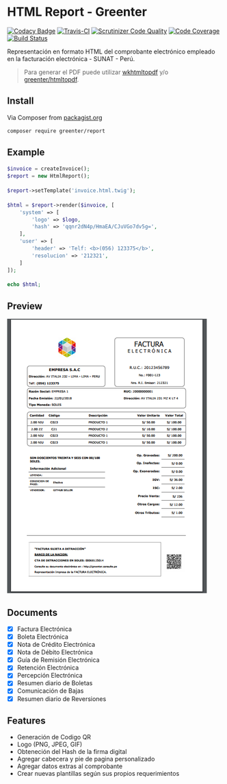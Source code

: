 # HTML Report - Greenter
[![Codacy Badge](https://api.codacy.com/project/badge/Grade/836cd69234a343eab65b5588939c5019)](https://www.codacy.com/app/giansalex/greenter-report?utm_source=github.com&utm_medium=referral&utm_content=giansalex/greenter-report&utm_campaign=badger)
[![Travis-CI](https://travis-ci.org/giansalex/greenter-report.svg?branch=master)](https://travis-ci.org/giansalex/greenter-report)
[![Scrutinizer Code Quality](https://scrutinizer-ci.com/g/giansalex/greenter-report/badges/quality-score.png?b=master)](https://scrutinizer-ci.com/g/giansalex/greenter-report/?branch=master)
[![Code Coverage](https://scrutinizer-ci.com/g/giansalex/greenter-report/badges/coverage.png?b=master)](https://scrutinizer-ci.com/g/giansalex/greenter-report/?branch=master)
[![Build Status](https://scrutinizer-ci.com/g/giansalex/greenter-report/badges/build.png?b=master)](https://scrutinizer-ci.com/g/giansalex/greenter-report/build-status/master)  

Representación en formato HTML del comprobante electrónico empleado en la facturación electrónica - SUNAT - Perú.
> Para generar el PDF puede utilizar [wkhtmltopdf](https://wkhtmltopdf.org/) y/o [greenter/htmltopdf](https://github.com/giansalex/greenter-htmltopdf).

## Install
Via Composer from [packagist.org](https://packagist.org/packages/greenter/report)
```bash
composer require greenter/report
```

## Example
```php
$invoice = createInvoice();
$report = new HtmlReport();

$report->setTemplate('invoice.html.twig');

$html = $report->render($invoice, [
    'system' => [
        'logo' => $logo,
        'hash' => 'qqnr2dN4p/HmaEA/CJuVGo7dv5g=',
    ],
    'user' => [
        'header' => 'Telf: <b>(056) 123375</b>',
        'resolucion' => '212321',
    ]
]);

echo $html;
```

## Preview

![Factura](docs/factura.png)

## Documents
- [x] Factura Electrónica  
- [x] Boleta Electrónica  
- [x] Nota de Crédito Electrónica  
- [x] Nota de Débito Electrónica  
- [x] Guía de Remisión Electrónica  
- [x] Retención Electrónica  
- [x] Percepción Electrónica
- [x] Resumen diario de Boletas
- [x] Comunicación de Bajas
- [x] Resumen diario de Reversiones

## Features
- Generación de Codigo QR
- Logo (PNG, JPEG, GIF)
- Obteneción del Hash de la firma digital
- Agregar cabecera y pie de pagina personalizado
- Agregar datos extras al comprobante
- Crear nuevas plantillas según sus propios requerimientos
